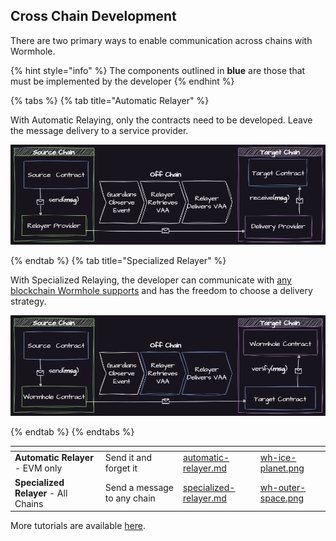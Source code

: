## Cross Chain Development 


There are two primary ways to enable communication across chains with Wormhole. 

{% hint style="info" %}
The components outlined in **blue** are those that must be implemented by the developer 
{% endhint %}

{% tabs %}
{% tab title="Automatic Relayer" %}

With Automatic Relaying, only the contracts need to be developed. Leave the message delivery to a service provider. 

![Automatic Relayer](../.gitbook/assets/auto-relayer.png)

{% endtab %}
{% tab title="Specialized Relayer" %}

With Specialized Relaying, the developer can communicate with [any blockchain Wormhole supports](../reference/environments/README.md#blockchains-supported) and has the freedom to choose a delivery strategy. 

![Specialized Relayer](../.gitbook/assets/specialized-relayer.png)

{% endtab %}
{% endtabs %}


<table data-view="cards" data-card-size="large" data-full-width="false">
   <thead>
      <tr>
         <th></th>
         <th></th>
         <th data-hidden data-card-target data-type="content-ref"></th>
         <th data-hidden data-card-cover data-type="files"></th>
      </tr>
   </thead>
    <tbody>
        <tr>
            <td><strong>Automatic Relayer</strong> - EVM only</td>
            <td>Send it and forget it</td>
            <td><a href="./automatic-relayer.md">automatic-relayer.md</a></td>
            <td><a href="../.gitbook/assets/wh-ice-planet.png">wh-ice-planet.png</a></td>
        </tr>
        <tr>
            <td><strong>Specialized Relayer</strong> - All Chains</td>
            <td>Send a message to any chain</td>
            <td><a href="./specialized-relayer.md">specialized-relayer.md</a></td>
            <td><a href="../.gitbook/assets/wh-outer-space.png">wh-outer-space.png</a></td>
        </tr>
    </tbody>
</table>

More tutorials are available [here](../tutorials/README.md).